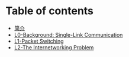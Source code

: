 # Table of contents

* [简介](README.md)
* [L0-Background: Single-Link Communication](l0-background-single-link-communication.md)
* [L1-Packet Switching](l1-packet-switching.md)
* [L2-The Internetworking Problem](l2-the-internetworking-problem.md)
